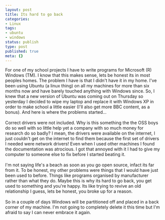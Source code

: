 ```yaml
---
layout: post
title: Its hard to go back
categories:
- Linux
tags:
- ubuntu
- windows
status: publish
type: post
published: true
meta: {}
---
```

For one of my school projects I have to write programs for Microsoft (R) Windows (TM). I know that this makes sense, lets be honest its in most peoples homes. The problem I have is that I didn't have it in my home. I've been using Ubuntu (a linux thing) on all my machines for more than six months now and have barely touched anything with Windows since. So, I knew that a new version of Ubuntu was coming out on Thursday so yesterday I decided to wipe my laptop and replace it with Windows XP in order to make school a little easier (I'll also get more BBC content, as a bonus). And here is where the problems started...<br /><br />Correct drivers were not included. Why is this something the the OSS boys do so well with so little help yet a company with so much money for research do so badly? I mean, the drivers were available on the internet, I just couldn't get on the internet to find them because the first set of drivers I needed were network drivers! Even when I used other machines I found the documentation was atrocious. I got that annoyed with it I had to give my computer to someone else to fix before I started beating it.<br /><br />I'm not saying life's a beach as soon as you go open source, infact its far from it. To be honest, my other problems were things that I would have just been used to before. Things like programs organised by manufacturer rather than what they do. Maybe this is why its hard to go back, you get used to something and you're happy. Its like trying to revive an old relationship I guess, lets be honest, you broke up for a reason.<br /><br />So in a couple of days Windows will be partitioned off and placed in a back corner of my machine. I'm not going to completely delete it this time but I'm afraid to say I can never embrace it again.
